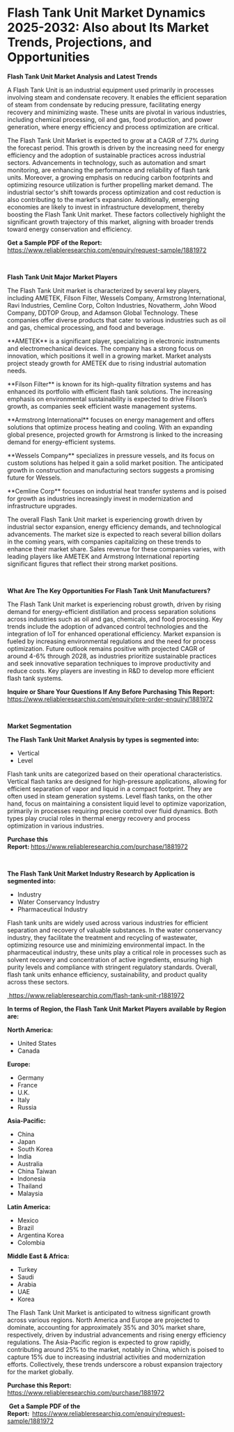 <p><h1>Flash Tank Unit Market Dynamics 2025-2032: Also about Its Market Trends, Projections, and Opportunities</h1></p><p><strong>Flash Tank Unit Market Analysis and Latest Trends</strong></p>
<p><p>A Flash Tank Unit is an industrial equipment used primarily in processes involving steam and condensate recovery. It enables the efficient separation of steam from condensate by reducing pressure, facilitating energy recovery and minimizing waste. These units are pivotal in various industries, including chemical processing, oil and gas, food production, and power generation, where energy efficiency and process optimization are critical.</p><p>The Flash Tank Unit Market is expected to grow at a CAGR of 7.7% during the forecast period. This growth is driven by the increasing need for energy efficiency and the adoption of sustainable practices across industrial sectors. Advancements in technology, such as automation and smart monitoring, are enhancing the performance and reliability of flash tank units. Moreover, a growing emphasis on reducing carbon footprints and optimizing resource utilization is further propelling market demand. The industrial sector's shift towards process optimization and cost reduction is also contributing to the market's expansion. Additionally, emerging economies are likely to invest in infrastructure development, thereby boosting the Flash Tank Unit market. These factors collectively highlight the significant growth trajectory of this market, aligning with broader trends toward energy conservation and efficiency.</p></p>
<p><strong>Get a Sample PDF of the Report:&nbsp;</strong> <a href="https://www.reliableresearchiq.com/enquiry/request-sample/1881972?utm_campaign=3370&utm_medium=2&utm_source=Github&utm_content=ia&utm_term=12042025&utm_id=flash-tank-unit">https://www.reliableresearchiq.com/enquiry/request-sample/1881972</a></p>
<p>&nbsp;</p>
<p><strong>Flash Tank Unit Major Market Players</strong></p>
<p><p>The Flash Tank Unit market is characterized by several key players, including AMETEK, Filson Filter, Wessels Company, Armstrong International, Ravi Industries, Cemline Corp, Colton Industries, Novatherm, John Wood Company, DDTOP Group, and Adamson Global Technology. These companies offer diverse products that cater to various industries such as oil and gas, chemical processing, and food and beverage.</p><p>**AMETEK** is a significant player, specializing in electronic instruments and electromechanical devices. The company has a strong focus on innovation, which positions it well in a growing market. Market analysts project steady growth for AMETEK due to rising industrial automation needs.</p><p>**Filson Filter** is known for its high-quality filtration systems and has enhanced its portfolio with efficient flash tank solutions. The increasing emphasis on environmental sustainability is expected to drive Filson’s growth, as companies seek efficient waste management systems.</p><p>**Armstrong International** focuses on energy management and offers solutions that optimize process heating and cooling. With an expanding global presence, projected growth for Armstrong is linked to the increasing demand for energy-efficient systems.</p><p>**Wessels Company** specializes in pressure vessels, and its focus on custom solutions has helped it gain a solid market position. The anticipated growth in construction and manufacturing sectors suggests a promising future for Wessels.</p><p>**Cemline Corp** focuses on industrial heat transfer systems and is poised for growth as industries increasingly invest in modernization and infrastructure upgrades.</p><p>The overall Flash Tank Unit market is experiencing growth driven by industrial sector expansion, energy efficiency demands, and technological advancements. The market size is expected to reach several billion dollars in the coming years, with companies capitalizing on these trends to enhance their market share. Sales revenue for these companies varies, with leading players like AMETEK and Armstrong International reporting significant figures that reflect their strong market positions.</p></p>
<p>&nbsp;</p>
<p><strong>What Are The Key Opportunities For Flash Tank Unit Manufacturers?</strong></p>
<p><p>The Flash Tank Unit market is experiencing robust growth, driven by rising demand for energy-efficient distillation and process separation solutions across industries such as oil and gas, chemicals, and food processing. Key trends include the adoption of advanced control technologies and the integration of IoT for enhanced operational efficiency. Market expansion is fueled by increasing environmental regulations and the need for process optimization. Future outlook remains positive with projected CAGR of around 4-6% through 2028, as industries prioritize sustainable practices and seek innovative separation techniques to improve productivity and reduce costs. Key players are investing in R&D to develop more efficient flash tank systems.</p></p>
<p><strong>Inquire or Share Your Questions If Any Before Purchasing This Report:</strong> <a href="https://www.reliableresearchiq.com/enquiry/pre-order-enquiry/1881972?utm_campaign=3370&utm_medium=2&utm_source=Github&utm_content=ia&utm_term=12042025&utm_id=flash-tank-unit">https://www.reliableresearchiq.com/enquiry/pre-order-enquiry/1881972</a></p>
<p>&nbsp;</p>
<p><strong>Market Segmentation</strong></p>
<p><strong>The Flash Tank Unit Market Analysis by types is segmented into:</strong></p>
<p><ul><li>Vertical</li><li>Level</li></ul></p>
<p><p>Flash tank units are categorized based on their operational characteristics. Vertical flash tanks are designed for high-pressure applications, allowing for efficient separation of vapor and liquid in a compact footprint. They are often used in steam generation systems. Level flash tanks, on the other hand, focus on maintaining a consistent liquid level to optimize vaporization, primarily in processes requiring precise control over fluid dynamics. Both types play crucial roles in thermal energy recovery and process optimization in various industries.</p></p>
<p><strong>Purchase this Report:&nbsp;</strong><a href="https://www.reliableresearchiq.com/purchase/1881972?utm_campaign=3370&utm_medium=2&utm_source=Github&utm_content=ia&utm_term=12042025&utm_id=flash-tank-unit">https://www.reliableresearchiq.com/purchase/1881972</a></p>
<p>&nbsp;</p>
<p><strong>The Flash Tank Unit Market Industry Research by Application is segmented into:</strong></p>
<p><ul><li>Industry</li><li>Water Conservancy Industry</li><li>Pharmaceutical Industry</li></ul></p>
<p><p>Flash tank units are widely used across various industries for efficient separation and recovery of valuable substances. In the water conservancy industry, they facilitate the treatment and recycling of wastewater, optimizing resource use and minimizing environmental impact. In the pharmaceutical industry, these units play a critical role in processes such as solvent recovery and concentration of active ingredients, ensuring high purity levels and compliance with stringent regulatory standards. Overall, flash tank units enhance efficiency, sustainability, and product quality across these sectors.</p></p>
<p><a href="https://www.reliableresearchiq.com/flash-tank-unit-r1881972?utm_campaign=3370&utm_medium=2&utm_source=Github&utm_content=ia&utm_term=12042025&utm_id=flash-tank-unit">&nbsp;https://www.reliableresearchiq.com/flash-tank-unit-r1881972</a></p>
<p><strong>In terms of Region, the Flash Tank Unit Market Players available by Region are:</strong></p>
<p>
    <p> <strong> North America: </strong>
        <ul>
            <li>United States</li>
            <li>Canada</li>
        </ul>
        </p> 
    <p> <strong> Europe: </strong>
        <ul>
            <li>Germany</li>
            <li>France</li>
            <li>U.K.</li>
            <li>Italy</li>
            <li>Russia</li>
        </ul>
        </p> 
    <p> <strong> Asia-Pacific: </strong>
        <ul>
            <li>China</li>
            <li>Japan</li>
            <li>South Korea</li>
            <li>India</li>
            <li>Australia</li>
            <li>China Taiwan</li>
            <li>Indonesia</li>
            <li>Thailand</li>
            <li>Malaysia</li>
        </ul>
        </p> 
    <p> <strong> Latin America: </strong>
        <ul>
            <li>Mexico</li>
            <li>Brazil</li>
            <li>Argentina Korea</li>
            <li>Colombia</li>
        </ul>
        </p> 
    <p> <strong> Middle East & Africa: </strong>
        <ul>
            <li>Turkey</li>
            <li>Saudi</li>
            <li>Arabia</li>
            <li>UAE</li>
            <li>Korea</li>
        </ul>
    </p>
    </p>
<p><p>The Flash Tank Unit Market is anticipated to witness significant growth across various regions. North America and Europe are projected to dominate, accounting for approximately 35% and 30% market share, respectively, driven by industrial advancements and rising energy efficiency regulations. The Asia-Pacific region is expected to grow rapidly, contributing around 25% to the market, notably in China, which is poised to capture 15% due to increasing industrial activities and modernization efforts. Collectively, these trends underscore a robust expansion trajectory for the market globally.</p></p>
<p><strong>Purchase this Report: </strong><a href="https://www.reliableresearchiq.com/purchase/1881972?utm_campaign=3370&utm_medium=2&utm_source=Github&utm_content=ia&utm_term=12042025&utm_id=flash-tank-unit">https://www.reliableresearchiq.com/purchase/1881972</a></p>
<p>&nbsp;<strong>Get a Sample PDF of the Report:&nbsp;&nbsp;</strong><a href="https://www.reliableresearchiq.com/enquiry/request-sample/1881972?utm_campaign=3370&utm_medium=2&utm_source=Github&utm_content=ia&utm_term=12042025&utm_id=flash-tank-unit">https://www.reliableresearchiq.com/enquiry/request-sample/1881972</a></p>
<p><strong></strong></p>
<p><p></p><p></p><p></p></p>